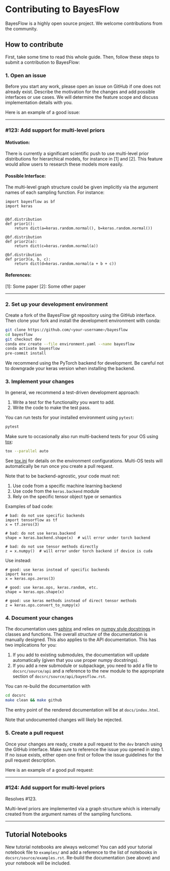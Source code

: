 # Contributing to BayesFlow

BayesFlow is a highly open source project. We welcome contributions from the community.

## How to contribute

First, take some time to read this whole guide.
Then, follow these steps to submit a contribution to BayesFlow:

### 1. Open an issue

Before you start any work, please open an issue on GitHub if one does not already exist. Describe the motivation for
the changes and add possible interfaces or use cases. We will determine the feature scope and discuss implementation
details with you.

Here is an example of a good issue:

------------------------------------------------------------------------------------------------------------------------

### #123: Add support for multi-level priors

#### Motivation:

There is currently a significant scientific push to use multi-level prior distributions for hierarchical models,
for instance in [1] and [2]. This feature would allow users to research these models more easily.

#### Possible Interface:

The multi-level graph structure could be given implicitly via the argument names of each sampling function.
For instance:

```python3
import bayesflow as bf
import keras


@bf.distribution
def prior1():
    return dict(a=keras.random.normal(), b=keras.random.normal())

@bf.distribution
def prior2(a):
    return dict(c=keras.random.normal(a))

@bf.distribution
def prior3(a, b, c):
    return dict(d=keras.random.normal(a + b + c))
```

#### References:

[1]: Some paper
[2]: Some other paper

------------------------------------------------------------------------------------------------------------------------

### 2. Set up your development environment

Create a fork of the BayesFlow git repository using the GitHub interface.
Then clone your fork and install the development environment with conda:

```bash
git clone https://github.com/<your-username>/bayesflow
cd bayesflow
git checkout dev
conda env create --file environment.yaml --name bayesflow
conda activate bayesflow
pre-commit install
```

We recommend using the PyTorch backend for development.
Be careful not to downgrade your keras version when installing the backend.

### 3. Implement your changes

In general, we recommend a test-driven development approach:

1. Write a test for the functionality you want to add.
2. Write the code to make the test pass.

You can run tests for your installed environment using `pytest`:

```bash
pytest
```

Make sure to occasionally also run multi-backend tests for your OS using [tox](https://tox.readthedocs.io/en/latest/):

```bash
tox --parallel auto
```

See [tox.ini](tox.ini) for details on the environment configurations.
Multi-OS tests will automatically be run once you create a pull request.

Note that to be backend-agnostic, your code must not:
1. Use code from a specific machine learning backend
2. Use code from the `keras.backend` module
3. Rely on the specific tensor object type or semantics

Examples of bad code:
```py3
# bad: do not use specific backends
import tensorflow as tf
x = tf.zeros(3)

# bad: do not use keras.backend
shape = keras.backend.shape(x)  # will error under torch backend

# bad: do not use tensor methods directly
z = x.numpy()  # will error under torch backend if device is cuda
```

Use instead:
```py3
# good: use keras instead of specific backends
import keras
x = keras.ops.zeros(3)

# good: use keras.ops, keras.random, etc.
shape = keras.ops.shape(x)

# good: use keras methods instead of direct tensor methods
z = keras.ops.convert_to_numpy(x)
```

### 4. Document your changes

The documentation uses [sphinx](https://www.sphinx-doc.org/) and relies on [numpy style docstrings](https://numpydoc.readthedocs.io/en/latest/format.html) in classes and functions.
The overall *structure* of the documentation is manually designed. This also applies to the API documentation. This has two implications for you:

1. If you add to existing submodules, the documentation will update automatically (given that you use proper numpy docstrings).
2. If you add a new submodule or subpackage, you need to add a file to `docsrc/source/api` and a reference to the new module to the appropriate section of `docsrc/source/api/bayesflow.rst`.

You can re-build the documentation with

```bash
cd docsrc
make clean && make github
```

The entry point of the rendered documentation will be at `docs/index.html`.

Note that undocumented changes will likely be rejected.

### 5. Create a pull request

Once your changes are ready, create a pull request to the `dev` branch using the GitHub interface.
Make sure to reference the issue you opened in step 1. If no issue exists, either open one first or follow the
issue guidelines for the pull request description.

Here is an example of a good pull request:

------------------------------------------------------------------------------------------------------------------------

### #124: Add support for multi-level priors

Resolves #123.

Multi-level priors are implemented via a graph structure which is internally created from the
argument names of the sampling functions.

------------------------------------------------------------------------------------------------------------------------

## Tutorial Notebooks

New tutorial notebooks are always welcome! You can add your tutorial notebook file to `examples/` and add a reference
to the list of notebooks in `docsrc/source/examples.rst`.
Re-build the documentation (see above) and your notebook will be included.

